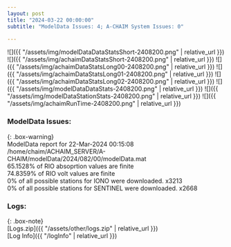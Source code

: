 ```yaml
---
layout: post
title: "2024-03-22 00:00:00"
subtitle: "ModelData Issues: 4; A-CHAIM System Issues: 0"

---
```


![]({{ "/assets/img/modelDataDataStatsShort-2408200.png" | relative_url }})
![]({{ "/assets/img/achaimDataStatsShort-2408200.png" | relative_url }})
![]({{ "/assets/img/achaimDataStatsLong00-2408200.png" | relative_url }})
![]({{ "/assets/img/achaimDataStatsLong01-2408200.png" | relative_url }})
![]({{ "/assets/img/achaimDataStatsLong02-2408200.png" | relative_url }})
![]({{ "/assets/img/modelDataDataStats-2408200.png" | relative_url }})
![]({{ "/assets/img/modelDataStationStats-2408200.png" | relative_url }})
![]({{ "/assets/img/achaimRunTime-2408200.png" | relative_url }})


### ModelData Issues:  
  
{: .box-warning}  
 ModelData report for 22-Mar-2024 00:15:08   
 /home/chaim/ACHAIM_SERVER/A-CHAIM/modelData/2024/082/00/modelData.mat   
 65.1528% of RIO absoprtion values are finite   
 74.8359% of RIO volt values are finite   
 0% of all possible stations for IONO were downloaded. x3213   
 0% of all possible stations for SENTINEL were downloaded. x2668   
  


### Logs:  
  
{: .box-note}  
[Logs.zip]({{ "/assets/other/logs.zip" | relative_url }})  
[Log Info]({{ "/logInfo" | relative_url }})  

